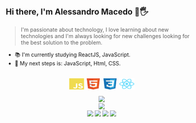 ## Hi there, I'm Alessandro Macedo 👋🖐️ 

> I'm passionate about technology, I love learning about new technologies and I'm always looking for new challenges looking for the best solution to the problem.

* 📚 I'm currently studying ReactJS, JavaScript.
* 🚀 My next steps is: JavaScript, Html, CSS.
<br><br>

<div id="all" >


 <div class="ferramentas" style="display: inline_block" margin="auto" align="center" >
  <img align="center" alt="Ale-Js" title="JavaScript" height="30" width="40" src="https://raw.githubusercontent.com/devicons/devicon/master/icons/javascript/javascript-plain.svg">
  <img align="center" alt="Ale-HTML" title="html5" height="30" width="40" src="https://raw.githubusercontent.com/devicons/devicon/master/icons/html5/html5-original.svg">
  <img align="center" alt="Ale-CSS" title="css3" height="30" width="40" src="https://raw.githubusercontent.com/devicons/devicon/master/icons/css3/css3-original.svg">
    <img align="center" alt="Ale-react" title="react" height="30" width="40" src="https://raw.githubusercontent.com/devicons/devicon/master/icons/react/react-original.svg"><br><br>


  
 
 
  <div class="desempenho" style="display: inline;">
  <a href="https://github.com/Ale-Macedo" >
    <div style="display: inline;" ><img heigh="180em" src="https://github-readme-stats.vercel.app/api?username=Ale-Macedo&theme=dracula&show_icons=true&include_all_commits=true&count_private=true"/></div><br>
    <div style="display: inline;" ><img heigh="180em" src="https://github-readme-stats.vercel.app/api/top-langs/?username=Ale-Macedo&layout=compact&langs_count=16&theme=dracula"/></div>
</div><br>
  

<div class="contatos" align="center"> 
  <a href="https://www.instagram.com/_ale_luiz_/" target="_blank"><img src="https://img.shields.io/badge/-Instagram-%23E4405F?style=for-the-badge&logo=instagram&logoColor=white" target="_blank"></a>
 <a href="https://discord.gg/nd2K4tWeae" target="_blank"><img src="https://img.shields.io/badge/Discord-7289DA?style=for-the-badge&logo=discord&logoColor=white" target="_blank"></a> 
  <a href = "mailto:aleluiz73@gmail.com"><img src="https://img.shields.io/badge/-Gmail-%23333?style=for-the-badge&logo=gmail&logoColor=white" target="_blank"></a>
  <a href="https://www.linkedin.com/in/alessandro-macedo-0267a719b" target="_blank"><img src="https://img.shields.io/badge/-LinkedIn-%230077B5?style=for-the-badge&logo=linkedin&logoColor=white" target="_blank"></a> 
</div><br>
    

</div><br><br>
  


            
 
